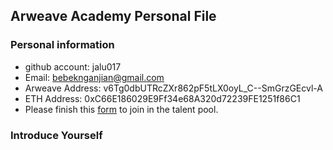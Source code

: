 ## Arweave Academy Personal File

### Personal information

- github account: jalu017
- Email: bebeknganjian@gmail.com
- Arweave Address: v6Tg0dbUTRcZXr862pF5tLX0oyL_C--SmGrzGEcvl-A
- ETH Address: 0xC66E186029E9Ff34e68A320d72239FE1251f86C1
- Please finish this [form](https://docs.google.com/forms/d/e/1FAIpQLSfWA5fIIcBgmRppm3jNz5vmf9Mai_QMVil-2pO4r7YKn_Zhtw/viewform?usp=sf_link) to join in the talent pool.

### Introduce Yourself
